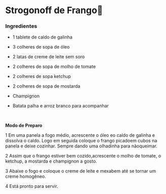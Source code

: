 # Strogonoff de Frango🐔

### Ingredientes

- 1 tablete de caldo de galinha

- 3 colheres de sopa de óleo

- 2 latas de creme de leite sem soro

- 2 colheres de sopa de molho de tomate

- 2 colheres de sopa ketchup

- 2 colheres de sopa de mostarda

- Champignon

- Batata palha e arroz branco para acompanhar

  ​







**Modo de Preparo**

1        Em uma panela a fogo médio, acrescente o óleo eo caldo de galinha e dissolva o caldo. Logo em seguida coloque o frango picadoem cubos na panela e deixe cozinhar. Sempre dando uma olhadinha para nãoqueimar.

2        Assim que o frango estiver bem cozido,acrescente o molho de tomate, o ketchup, a mostarda e champignon a gosto.

3        Abaixe o fogo e coloque o creme de leite e mexabem até se tornar um creme homogêneo.

4        Está pronto para servir.

